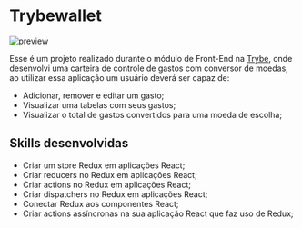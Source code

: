 # Trybewallet

![preview](https://github.com/viviannemelo/project-trybewallet/assets/98891254/5a08729d-c461-4d3e-ba11-b60287261f03)


Esse é um projeto realizado durante o módulo de Front-End na [Trybe](https://www.betrybe.com/), onde desenvolvi uma carteira de controle de gastos com conversor de moedas, ao utilizar essa aplicação um usuário deverá ser capaz de:

* Adicionar, remover e editar um gasto;
* Visualizar uma tabelas com seus gastos;
* Visualizar o total de gastos convertidos para uma moeda de escolha;

## Skills desenvolvidas

* Criar um store Redux em aplicações React;
* Criar reducers no Redux em aplicações React;
* Criar actions no Redux em aplicações React;
* Criar dispatchers no Redux em aplicações React;
* Conectar Redux aos componentes React;
* Criar actions assíncronas na sua aplicação React que faz uso de Redux;
